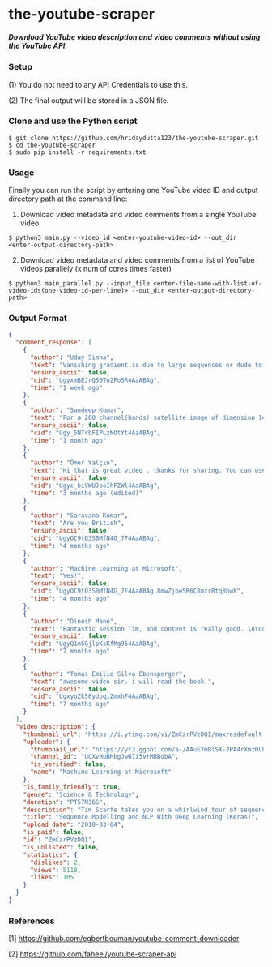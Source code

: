 # the-youtube-scraper
##### Download YouTube video description and video comments without using the YouTube API.

### Setup
(1) You do not need to any API Credentials to use this.

(2) The final output will be stored in a JSON file.

### Clone and use the Python script
```
$ git clone https://github.com/hridaydutta123/the-youtube-scraper.git
$ cd the-youtube-scraper
$ sudo pip install -r requirements.txt
```

### Usage
Finally you can run the script by entering one YouTube video ID and output directory path at the command line:
1. Download video metadata and video comments from a single YouTube video
```
$ python3 main.py --video_id <enter-youtube-video-id> --out_dir <enter-output-directory-path>
```
2. Download video metadata and video comments from a list of YouTube videos parallely (x num of cores times faster) 
```
$ python3 main_parallel.py --input_file <enter-file-name-with-list-of-video-ids(one-video-id-per-line)> --out_dir <enter-output-directory-path>
```

### Output Format
```json
{
  "comment_response": [
    {
      "author": "Uday Simha",
      "text": "Vanishing gradient is due to large sequences or dude to more nodes in a layer or due to deep networks?﻿",
      "ensure_ascii": false,
      "cid": "UgyxmBEJrQS0To2Fo5R4AaABAg",
      "time": "1 week ago"
    },
    {
      "author": "Sandeep Kumar",
      "text": "For a 200 channel(bands) satellite image of dimension 145x145 has 16 \nclasses.I have a groundtruth of dimension 145x145 (containing values \nfrom 1 to 16 that represent 16 different classes).I need to perform LSTM\n on a small patch of image (say of dimension 5x5x200) because \nneighboring pixels are similar.Can you tell  me how to give the data to @t mail id is sandeep.Ladi@@t﻿",
      "ensure_ascii": false,
      "cid": "Ugy_5NTrbFIPLzNOtYt4AaABAg",
      "time": "1 month ago"
    },
    {
      "author": "Ömer Yalçın",
      "text": "Hi that is great video , thanks for sharing. You can use \"keras.layers.CuDNNLSTM()\" for uping speed.﻿",
      "ensure_ascii": false,
      "cid": "Ugyc_biVWUJooIhFZWl4AaABAg",
      "time": "3 months ago (edited)"
    },
    {
      "author": "Saravana Kumar",
      "text": "Are you British﻿",
      "ensure_ascii": false,
      "cid": "UgyOC9tQ3SBMfN4G_7F4AaABAg",
      "time": "4 months ago"
    },
    {
      "author": "Machine Learning at Microsoft",
      "text": "Yes!﻿",
      "ensure_ascii": false,
      "cid": "UgyOC9tQ3SBMfN4G_7F4AaABAg.8mwZjbe5R6C8mzrRtq8hwX",
      "time": "4 months ago"
    },
    {
      "author": "Dinesh Mane",
      "text": "Fantastic session Tim, and content is really good. \nYou have explained return_sequence = True parameter with two examples which helped me to understand clearly. \nThanks for sharing the video :)﻿",
      "ensure_ascii": false,
      "cid": "UgyQ1m5GjlpKsKfMg954AaABAg",
      "time": "7 months ago"
    },
    {
      "author": "Tomás Emilio Silva Ebensperger",
      "text": "awesome video sir. i will read the book.﻿",
      "ensure_ascii": false,
      "cid": "UgxyoZk56yUpqiZmxhF4AaABAg",
      "time": "7 months ago"
    }
  ],
  "video_description": {
    "thumbnail_url": "https://i.ytimg.com/vi/ZmCzrPVzDQI/maxresdefault.jpg",
    "uploader": {
      "thumbnail_url": "https://yt3.ggpht.com/a-/AAuE7mBlSX-JPA4rXmz0LhppdTWsCiD8rM9ZjSY9Fg=s48-c-k-c0xffffffff-no-rj-mo",
      "channel_id": "UCXvHuBMbgJw67i5vrMBBobA",
      "is_verified": false,
      "name": "Machine Learning at Microsoft"
    },
    "is_family_friendly": true,
    "genre": "Science & Technology",
    "duration": "PT57M36S",
    "description": "Tim Scarfe takes you on a whirlwind tour of sequence modelling in deep learning using Keras! \n\n• Intro \n•  Outline 2:03\n•  What is a neural network 2:38\n• Concepts of deep learning 3:32\n• What is a sequence? 8:34\n• What is sequence processing? 9:28\n• Tokenization 10:35\n• word vectors vs word embeddings 12:06\n• More about word embeddings 13:26\n• Recurrent neural networks (RNNs) 15:26\n• LSTMs 17:04\n• GRUs vs LSTMs 18:31\n• Bi-directional RNNs 19:28\n• 1d CNNs and tour of convolutional filtering in MATLAB 20:22\n• Stacking RNNs+CNNs 25:42\n• Universal machine learning process 25:56\n• Demo-1 hot encoding 29:17\n• Demo-Defining RNNs in Keras 31:17\n• Demo-IMDB in Keras 32:30\n• Performance/scoring/eval of deep learning models 35:40\n• Question on material and sigmoid activation 38:39\n• Temperature forecasting problem (cover GRU, LSTM, regularisation, bidirectional, stacking) 41:55\n• 1D CNNs 49.49\n• Questions 52:00\n\nSlides; https://github.com/ecsplendid/deep-le...\n\nMake sure you buy yourself a copy of Francois Chollet's book https://www.manning.com/books/deep-le...",
    "title": "Sequence Modelling and NLP With Deep Learning (Keras)",
    "upload_date": "2018-03-04",
    "is_paid": false,
    "id": "ZmCzrPVzDQI",
    "is_unlisted": false,
    "statistics": {
      "dislikes": 2,
      "views": 5118,
      "likes": 105
    }
  }
}
```

### References
[1] https://github.com/egbertbouman/youtube-comment-downloader

[2] https://github.com/faheel/youtube-scraper-api
